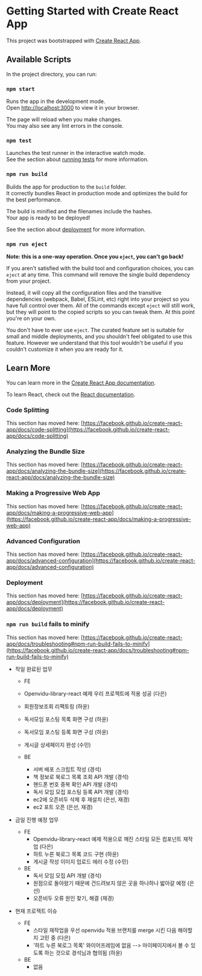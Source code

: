 # Getting Started with Create React App

This project was bootstrapped with [Create React App](https://github.com/facebook/create-react-app).

## Available Scripts

In the project directory, you can run:

### `npm start`

Runs the app in the development mode.\
Open [http://localhost:3000](http://localhost:3000) to view it in your browser.

The page will reload when you make changes.\
You may also see any lint errors in the console.

### `npm test`

Launches the test runner in the interactive watch mode.\
See the section about [running tests](https://facebook.github.io/create-react-app/docs/running-tests) for more information.

### `npm run build`

Builds the app for production to the `build` folder.\
It correctly bundles React in production mode and optimizes the build for the best performance.

The build is minified and the filenames include the hashes.\
Your app is ready to be deployed!

See the section about [deployment](https://facebook.github.io/create-react-app/docs/deployment) for more information.

### `npm run eject`

**Note: this is a one-way operation. Once you `eject`, you can't go back!**

If you aren't satisfied with the build tool and configuration choices, you can `eject` at any time. This command will remove the single build dependency from your project.

Instead, it will copy all the configuration files and the transitive dependencies (webpack, Babel, ESLint, etc) right into your project so you have full control over them. All of the commands except `eject` will still work, but they will point to the copied scripts so you can tweak them. At this point you're on your own.

You don't have to ever use `eject`. The curated feature set is suitable for small and middle deployments, and you shouldn't feel obligated to use this feature. However we understand that this tool wouldn't be useful if you couldn't customize it when you are ready for it.

## Learn More

You can learn more in the [Create React App documentation](https://facebook.github.io/create-react-app/docs/getting-started).

To learn React, check out the [React documentation](https://reactjs.org/).

### Code Splitting

This section has moved here: [https://facebook.github.io/create-react-app/docs/code-splitting](https://facebook.github.io/create-react-app/docs/code-splitting)

### Analyzing the Bundle Size

This section has moved here: [https://facebook.github.io/create-react-app/docs/analyzing-the-bundle-size](https://facebook.github.io/create-react-app/docs/analyzing-the-bundle-size)

### Making a Progressive Web App

This section has moved here: [https://facebook.github.io/create-react-app/docs/making-a-progressive-web-app](https://facebook.github.io/create-react-app/docs/making-a-progressive-web-app)

### Advanced Configuration

This section has moved here: [https://facebook.github.io/create-react-app/docs/advanced-configuration](https://facebook.github.io/create-react-app/docs/advanced-configuration)

### Deployment

This section has moved here: [https://facebook.github.io/create-react-app/docs/deployment](https://facebook.github.io/create-react-app/docs/deployment)

### `npm run build` fails to minify

This section has moved here: [https://facebook.github.io/create-react-app/docs/troubleshooting#npm-run-build-fails-to-minify](https://facebook.github.io/create-react-app/docs/troubleshooting#npm-run-build-fails-to-minify)

- 작일 완료된 업무
  - FE
   - Openvidu-library-react 예제 우리 프로젝트에 적용 성공 (다은)
   - 회원정보조회 리팩토링 (하윤)
   - 독서모임 포스팅 목록 화면 구성 (하윤)
   - 독서모임 포스팅 등록 화면 구성 (하윤)
   - 게시글 상세페이지 완성 (수민)

  - BE
    - 서버 배포 스크립트 작성 (경석)
    - 책 정보로 북로그 목록 조회 API 개발 (경석)
    - 핸드폰 번호 중복 확인 API 개발 (경석)
    - 독서 모임 모집 포스팅 등록 API 개발 (경석)
    - ec2에 오픈비두 삭제 후 재설치 (은선, 재경)
    - ec2 포트 오픈 (은선, 재경)

- 금일 진행 예정 업무
  - FE
    - Openvidu-library-react 예제 적용으로 깨진 스타일 모든 컴포넌트 재작업 (다은)
    - 하트 누른 북로그 목록 코드 구현 (하윤)
    - 게시글 작성 이미지 업로드 에러 수정 (수민)
  - BE
    - 독서 모임 모집 API 개발 (경석)
    - 원점으로 돌아왔기 때문에 건드려보지 않은 곳을 하나하나 밟아갈 예정 (은선)
    - 오픈비두 오류 원인 찾기, 해결 (재경)

- 현재 프로젝트 이슈
  - FE
    - 스타일 재작업을 우선 openvidu 적용 브랜치를 merge 시킨 다음 해야할지 고민 중 (다은)
    - '하트 누른 북로그 목록' 와이어프레임에 없음 --> 마이페이지에서 볼 수 있도록 하는 것으로 경석님과 협의됨 (하윤)
  - BE
    - 없음


